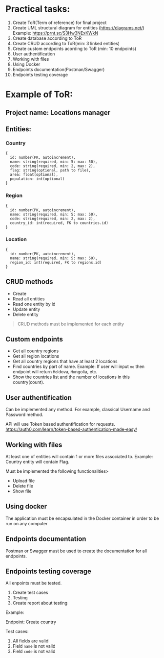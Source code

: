 # Practical tasks:
1. Create ToR(Term of reference) for final project
2. Create UML structural diagram for entities (https://diagrams.net/)
Example: https://prnt.sc/S3Hw3NExKWkN
3. Create database according to ToR
4. Create CRUD according to ToR(min: 3 linked entities)
5. Create custom endpoints acording to ToR (min: 10 endpoints)
6. User authentification
7. Working with files
8. Using Docker
9. Endpoints documentation(Postman/Swagger)
10. Endpoints testing coverage

# Example of ToR:
## Project name: Locations manager

## Entities:

### Country
```
{
  id: number(PK, autoincrement),
  name: string(required, min: 5: max: 50),
  code: string(required, min: 2, max: 2),
  flag: string(optional, path to file),
  area: float(optional),
  population: int(optional)
}
```
### Region
```
{
  id: number(PK, autoincrement),
  name: string(required, min: 5: max: 50),
  code: string(required, min: 2, max: 2),
  country_id: int(required, FK to countries.id)
}
```

### Location
```
{
  id: number(PK, autoincrement),
  name: string(required, min: 5: max: 50),
  region_id: int(required, FK to regions.id)
}
```

## CRUD methods
+ Create
+ Read all entities
+ Read one entity by id
+ Update entity
+ Delete entity

> CRUD methods must be implemented for each entity

## Custom endpoints
+ Get all country regions
+ Get all region locations
+ Get all country regions that have at least 2 locations
+ Find countries by part of name. Example: If user will input ``mo`` then endpoint will return ``Mo``ldova, ``Mo``ngolia, etc.
+ Show the countries list and the number of locations in this country(count).

## User authentification

Can be implemented any method. For example, classical Username and Password method.

API will use Token based authentification for requests.
https://auth0.com/learn/token-based-authentication-made-easy/

## Working with files

At least one of entities will contain 1 or more files associated to.
Example: Country entity will contain Flag.

Must be implemented the following functionalities>
+ Upload file
+ Delete file
+ Show file
  

## Using docker

The application must be encapsulated in the Docker container in order to be run on any computer

## Endpoints documentation

Postman or Swagger must be used to create the documentation for all endpoints.

## Endpoints testing coverage

All enpoints must be tested. 
1. Create test cases
2. Testing
3. Create report about testing

Example:

Endpoint: Create country

Test cases:
1. All fields are valid
2. Field ``name`` is not valid
3. Field ``code`` is not valid
